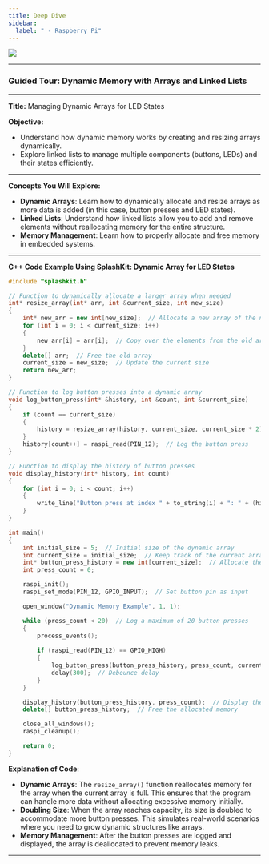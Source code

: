```yaml
---
title: Deep Dive
sidebar:
  label: " - Raspberry Pi"
---
```


![](https://i.imgur.com/M23Vtk1.png)


---

### Guided Tour: Dynamic Memory with Arrays and Linked Lists

---

**Title:** Managing Dynamic Arrays for LED States

**Objective:**  
- Understand how dynamic memory works by creating and resizing arrays dynamically.  
- Explore linked lists to manage multiple components (buttons, LEDs) and their states efficiently.

---

**Concepts You Will Explore:**  
- **Dynamic Arrays**: Learn how to dynamically allocate and resize arrays as more data is added (in this case, button presses and LED states).  
- **Linked Lists**: Understand how linked lists allow you to add and remove elements without reallocating memory for the entire structure.  
- **Memory Management**: Learn how to properly allocate and free memory in embedded systems.

---

**C++ Code Example Using SplashKit: Dynamic Array for LED States**

```cpp
#include "splashkit.h"

// Function to dynamically allocate a larger array when needed
int* resize_array(int* arr, int &current_size, int new_size)
{
    int* new_arr = new int[new_size];  // Allocate a new array of the new size
    for (int i = 0; i < current_size; i++)
    {
        new_arr[i] = arr[i];  // Copy over the elements from the old array
    }
    delete[] arr;  // Free the old array
    current_size = new_size;  // Update the current size
    return new_arr;
}

// Function to log button presses into a dynamic array
void log_button_press(int* &history, int &count, int &current_size)
{
    if (count == current_size)
    {
        history = resize_array(history, current_size, current_size * 2);  // Double the size of the array when full
    }
    history[count++] = raspi_read(PIN_12);  // Log the button press
}

// Function to display the history of button presses
void display_history(int* history, int count)
{
    for (int i = 0; i < count; i++)
    {
        write_line("Button press at index " + to_string(i) + ": " + (history[i] == GPIO_HIGH ? "PRESSED" : "NOT PRESSED"));
    }
}

int main()
{
    int initial_size = 5;  // Initial size of the dynamic array
    int current_size = initial_size;  // Keep track of the current array size
    int* button_press_history = new int[current_size];  // Allocate the initial array
    int press_count = 0;

    raspi_init();
    raspi_set_mode(PIN_12, GPIO_INPUT);  // Set button pin as input

    open_window("Dynamic Memory Example", 1, 1);

    while (press_count < 20)  // Log a maximum of 20 button presses
    {
        process_events();
        
        if (raspi_read(PIN_12) == GPIO_HIGH)
        {
            log_button_press(button_press_history, press_count, current_size);  // Log the button press
            delay(300);  // Debounce delay
        }
    }

    display_history(button_press_history, press_count);  // Display the history of button presses
    delete[] button_press_history;  // Free the allocated memory

    close_all_windows();
    raspi_cleanup();

    return 0;
}
```

**Explanation of Code**:  
- **Dynamic Arrays**: The `resize_array()` function reallocates memory for the array when the current array is full. This ensures that the program can handle more data without allocating excessive memory initially.
- **Doubling Size**: When the array reaches capacity, its size is doubled to accommodate more button presses. This simulates real-world scenarios where you need to grow dynamic structures like arrays.
- **Memory Management**: After the button presses are logged and displayed, the array is deallocated to prevent memory leaks.

---

